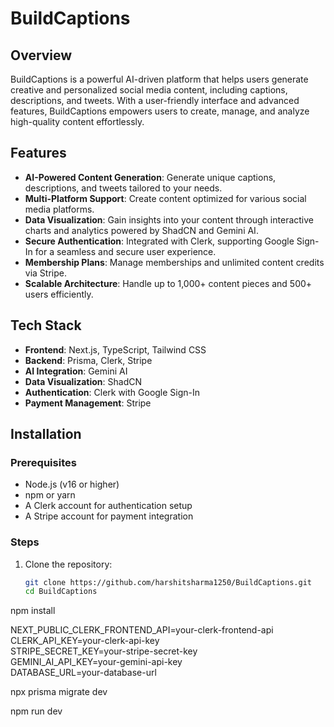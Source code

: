 # BuildCaptions  

## Overview  
BuildCaptions is a powerful AI-driven platform that helps users generate creative and personalized social media content, including captions, descriptions, and tweets. With a user-friendly interface and advanced features, BuildCaptions empowers users to create, manage, and analyze high-quality content effortlessly.  

## Features  
- **AI-Powered Content Generation**: Generate unique captions, descriptions, and tweets tailored to your needs.  
- **Multi-Platform Support**: Create content optimized for various social media platforms.  
- **Data Visualization**: Gain insights into your content through interactive charts and analytics powered by ShadCN and Gemini AI.  
- **Secure Authentication**: Integrated with Clerk, supporting Google Sign-In for a seamless and secure user experience.  
- **Membership Plans**: Manage memberships and unlimited content credits via Stripe.  
- **Scalable Architecture**: Handle up to 1,000+ content pieces and 500+ users efficiently.  

## Tech Stack  
- **Frontend**: Next.js, TypeScript, Tailwind CSS  
- **Backend**: Prisma, Clerk, Stripe  
- **AI Integration**: Gemini AI  
- **Data Visualization**: ShadCN  
- **Authentication**: Clerk with Google Sign-In  
- **Payment Management**: Stripe  

## Installation  

### Prerequisites  
- Node.js (v16 or higher)  
- npm or yarn  
- A Clerk account for authentication setup  
- A Stripe account for payment integration  

### Steps  
1. Clone the repository:  
   ```bash  
   git clone https://github.com/harshitsharma1250/BuildCaptions.git  
   cd BuildCaptions  

npm install  


NEXT_PUBLIC_CLERK_FRONTEND_API=your-clerk-frontend-api  
CLERK_API_KEY=your-clerk-api-key  
STRIPE_SECRET_KEY=your-stripe-secret-key  
GEMINI_AI_API_KEY=your-gemini-api-key  
DATABASE_URL=your-database-url  

npx prisma migrate dev  

npm run dev  

